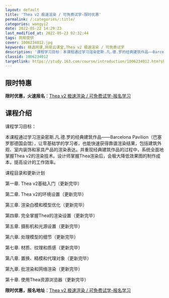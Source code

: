 ```yaml
---
layout: default
title: 'Thea v2 极速渲染 / 可免费试学-限时优惠'
permalink: /:categories/:title/
categories: wangyi2
date: 2022-05-22 14:29:23
last_modified_at: 2022-05-23 02:32:44
tags: 网易提供
cover: 1006234012.jpg
keywords: 精选网课,网易云课堂,Thea v2 极速渲染 / 可免费试学
description: '课程学习目标：本课程通过学习渲染密斯.凡.德.罗的经典建筑作品——BarcelonaPavilion（巴塞罗那德国会馆）'
classid: 1006234012
targetlink: https://study.163.com/course/introduction/1006234012.htm?share=1&shareId=1025206652&utm_campaign=share&utm_medium=iphoneShare&utm_source=&utm_u=1025206652
---
```


## 限时特惠

**限时优惠，火速报名**：[Thea v2 极速渲染 / 可免费试学-报名学习](https://study.163.com/course/introduction/1006234012.htm?share=1&shareId=1025206652&utm_campaign=share&utm_medium=iphoneShare&utm_source=&utm_u=1025206652)

## 课程介绍

课程学习目标：

本课程通过学习渲染密斯.凡.德.罗的经典建筑作品——Barcelona Pavilion（巴塞罗那德国会馆），让零基础学的学习者，也能快速获得靠谱渲染结果，包括建筑外观、室内装饰和家具产品的渲染表达。并重现经典建筑作品的过程中，系统全面地掌握Thea v2的渲染技术。设计师掌握Thea渲染后，会极大降低效果图的制作成本，提高设计的工作效率。



课程目录和更新计划

第一章. Thea v2基础入门（更新完毕）

第二章. Thea v2的环境设置（更新完毕）

第三章. 渲染白模和模型优化（更新完毕）

第四章. 完全掌握Thea的渲染设置（更新完毕）

第五章. 摄影机和光源设置（更新完毕）

第六章. 处理模型的细节（更新完毕）

第七章. 材质、纹理和质感（更新完毕）

第八章. 置换、精模和代理对象（更新完毕）

第九章. 批渲染和网络渲染（更新完毕）

第十章. 使用Thea资源浏览器（更新完毕）

**限时优惠，报名地址**：[Thea v2 极速渲染 / 可免费试学-报名学习](https://study.163.com/course/introduction/1006234012.htm?share=1&shareId=1025206652&utm_campaign=share&utm_medium=iphoneShare&utm_source=&utm_u=1025206652)

